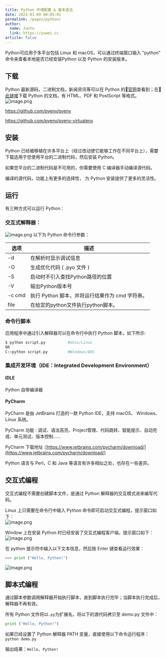 ```yaml
---
title: Python 环境配置 & 基本语法
date: 2023-01-09 00:05:01
permalink: /pages/python/
author: 
  name: JunYu
  link: https://yuwei.cc
article: false
---
```

Python可应用于多平台包括 Linux 和 macOS，可以通过终端窗口输入 "python" 命令来查看本地是否已经安装Python 以及 Python 的安装版本。
## 下载
Python 最新源码，二进制文档，新闻资讯等可以在 Python 的🔗[官网](https://www.python.org/)查看到；在🔗[此链接](https://www.python.org/doc/)下载 Python 的文档，有 HTML、PDF 和 PostScript 等格式。  
![image.png](https://f.pz.al/pzal/2023/01/13/947354a56f30a.png)

https://github.com/pyenv/pyenv

https://github.com/pyenv/pyenv-virtualenv
## 安装
Python 已经被移植在许多平台上（经过改动使它能够工作在不同平台上），需要下载适用于您使用平台的二进制代码，然后安装 Python。

如果您平台的二进制代码是不可用的，你需要使用 C 编译器手动编译源代码。

编译的源代码，功能上有更多的选择性， 为 Python 安装提供了更多的灵活性。

## 运行
有三种方式可以运行 Python：
### 交互式解释器：
![image.png](https://f.pz.al/pzal/2023/01/13/786b8cd67f79f.png)
以下为 Python 命令行参数：

| 选项 | 描述 |
| --- | --- |
| -d | 在解析时显示调试信息 |
| -O | 生成优化代码 ( .pyo 文件 ) |
| -S | 启动时不引入查找Python路径的位置 |
| -V | 输出Python版本号 |
| -c cmd | 执行 Python 脚本，并将运行结果作为 cmd 字符串。 |
| file	 | 在给定的python文件执行python脚本。 |

### 命令行脚本
应用程序中通过引入解释器可以在命令行中执行 Python 脚本，如下所示:
```bash
$ python script.py			#Unix/Linux
OR
C:>python script.py			#Windows/DOS
```
### 集成开发环境（IDE：Integrated Development Environment）
#### IDLE
Python 自带编译器
#### PyCharm
PyCharm 是由 JetBrains 打造的一款 Python IDE，支持 macOS、 Windows、 Linux 系统。

PyCharm 功能 : 调试、语法高亮、Project管理、代码跳转、智能提示、自动完成、单元测试、版本控制……

PyCharm 下载地址 :[https://www.jetbrains.com/pycharm/download/](https://www.jetbrains.com/pycharm/download/)

Python 语言与 Perl，C 和 Java 等语言有许多相似之处，也存在一些差异。
## 交互式编程
交互式编程不需要创建脚本文件，是通过 Python 解释器的交互模式进来编写代码。

Linux 上只需要在命令行中输入 Python 命令即可启动交互式编程，提示窗口如下：  
![image.png](https://f.pz.al/pzal/2023/01/13/38dcb2a250524.png)

Window 上在安装 Python 时已经安装了交互式编程客户端，提示窗口如下：  
![image.png](https://f.pz.al/pzal/2023/01/13/6cc686a14ba79.png)

在 python 提示符中输入以下文本信息，然后按 Enter 键查看运行效果：
```python
>>> print ("Hello, Python!")
```
![image.png](https://f.pz.al/pzal/2023/01/13/d6e8c2680b679.png)
## 脚本式编程
通过脚本参数调用解释器开始执行脚本，直到脚本执行完毕；当脚本执行完成后，解释器不再有效。

所有 Python 文件将以`.py`为扩展名，将以下的源代码拷贝至 demo.py 文件中：
```python
print ("Hello, Python!")
```
如果已经设置了 Python 解释器 PATH 变量，直接使用以下命令运行程序：`python demo.py`

输出结果：`Hello, Python!`